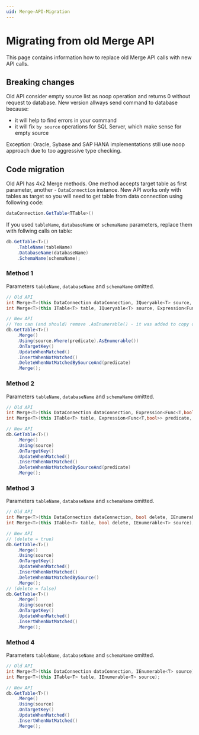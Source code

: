 ```yaml
---
uid: Merge-API-Migration
---
```

# Migrating from old Merge API

This page contains information how to replace old Merge API calls with new API calls.  

## Breaking changes

Old API consider empty source list as noop operation and returns 0 without request to database. New version allways send command to database because:

- it will help to find errors in your command
- it will fix `by source` operations for SQL Server, which make sense for empty source

Exception: Oracle, Sybase and SAP HANA implementations still use noop approach due to too aggressive type checking.

## Code migration

Old API has 4x2 Merge methods. One method accepts target table as first parameter, another - `DataConnection` instance. New API works only with tables as target so you will need to get table from data connection using following code:

```cs
dataConnection.GetTable<TTable>()
```

If you used `tableName`, `databaseName` or `schemaName` parameters, replace them with follwing calls on table:
```cs
db.GetTable<T>()
    .TableName(tableName)
    .DatabaseName(databaseName)
    .SchemaName(schemaName);
```

### Method 1

Parameters `tableName`, `databaseName` and `schemaName` omitted.

```cs
// Old API
int Merge<T>(this DataConnection dataConnection, IQueryable<T> source, Expression<Func<T,bool>> predicate);
int Merge<T>(this ITable<T> table, IQueryable<T> source, Expression<Func<T,bool>> predicate);

// New API
// You can (and should) remove .AsEnumerable() - it was added to copy old behavior
db.GetTable<T>()
    .Merge()
    .Using(source.Where(predicate).AsEnumerable())
    .OnTargetKey()
    .UpdateWhenMatched()
    .InsertWhenNotMatched()
    .DeleteWhenNotMatchedBySourceAnd(predicate)
    .Merge();
```

### Method 2

Parameters `tableName`, `databaseName` and `schemaName` omitted.

```cs
// Old API
int Merge<T>(this DataConnection dataConnection, Expression<Func<T,bool>> predicate, IEnumerable<T> source)
int Merge<T>(this ITable<T> table, Expression<Func<T,bool>> predicate, IEnumerable<T> source);

// New API
db.GetTable<T>()
    .Merge()
    .Using(source)
    .OnTargetKey()
    .UpdateWhenMatched()
    .InsertWhenNotMatched()
    .DeleteWhenNotMatchedBySourceAnd(predicate)
    .Merge();
```

### Method 3

Parameters `tableName`, `databaseName` and `schemaName` omitted.

```cs
// Old API
int Merge<T>(this DataConnection dataConnection, bool delete, IEnumerable<T> source);
int Merge<T>(this ITable<T> table, bool delete, IEnumerable<T> source);

// New API
// (delete = true)
db.GetTable<T>()
    .Merge()
    .Using(source)
    .OnTargetKey()
    .UpdateWhenMatched()
    .InsertWhenNotMatched()
    .DeleteWhenNotMatchedBySource()
    .Merge();
// (delete = false)
db.GetTable<T>()
    .Merge()
    .Using(source)
    .OnTargetKey()
    .UpdateWhenMatched()
    .InsertWhenNotMatched()
    .Merge();
```

### Method 4

Parameters `tableName`, `databaseName` and `schemaName` omitted.

```cs
// Old API
int Merge<T>(this DataConnection dataConnection, IEnumerable<T> source);
int Merge<T>(this ITable<T> table, IEnumerable<T> source);

// New API
db.GetTable<T>()
    .Merge()
    .Using(source)
    .OnTargetKey()
    .UpdateWhenMatched()
    .InsertWhenNotMatched()
    .Merge();
```
